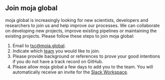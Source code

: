 ## Join moja global

moja global is increasingly looking for new scientists, developers and researchers to join us and help improve our processes. We can collaborate on developing new projects, improve existing pipelines or maintaining the existing projects. Please follow these steps to join moja global:

1.  Email to [tsc@moja.global](mailto:tsc@moja.global).
2.  Indicate which [team](https://github.com/orgs/moja-global/teams) you would like to join.
3.  Please provide background or references to prove your good intentions if you do not have a track record on GitHub.
4.  Please allow moja global a few days to add you to the team. You will automatically receive an invite for the [Slack Workspace](https://mojaglobal.slack.com).